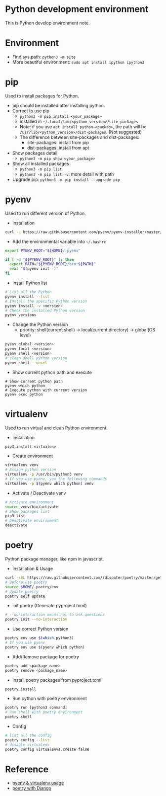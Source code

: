 # Python development environment

This is Python develop environment note.

# Environment

* Find sys.path: `python3 -m site`
* More beautiful environment: `sudo apt install ipython ipython3`

# pip

Used to install packages for Python.

* pip should be installed after installing python.
* Correct to use pip
  - `python3 -m pip install <your_package>`
  - installed in `~/.local/lib/<python_version>/site-packages`
  - Note: if you use `apt install python-<packag>`, the path will be `/usr/lib/<python_version>/dist-packages`. (Not suggested)
  - The difference between site-packages and dist-packages:
    * site-packages: install from pip
    * dist-packages: install from apt
* Show packages detail
  - `python3 -m pip show <your_package>`
* Show all installed packages
  - `python3 -m pip list`
  - `python3 -m pip list -v`: more detail with path
* Upgrade pip: `python3 -m pip install --upgrade pip`

# pyenv

Used to run different version of Python.

* Installation

```bash
curl -L https://raw.githubusercontent.com/pyenv/pyenv-installer/master/bin/pyenv-installer | bash
```

* Add the environmental variable into `~/.bashrc`

```bash
export PYENV_ROOT="${HOME}/.pyenv"

if [ -d "${PYENV_ROOT}" ]; then
  export PATH="${PYENV_ROOT}/bin:${PATH}"
  eval "$(pyenv init -)"
fi
```

* Install Python list

```bash
# List all the Python
pyenv install --list
# Install the specific Python version 
pyenv install -v <version>
# Check the installed Python version
pyenv versions
```

* Change the Python version
  - priority: shell(current shell) -> local(current directory) -> global(OS level)

```bash
pyenv global <version>
pyenv local <version>
pyenv shell <version>
# clean shell python version
pyenv shell --unset
```

* Show current python path and execute

```
# Show current python path
pyenv which python
# Execute python with current version
pyenv exec python
```

# virtualenv

Used to run virtual and clean Python environment.

* Installation

```bash
pip3 install virtualenv
```

* Create environment

```bash
virtualenv venv
# Assign python version
virtualenv -p /usr/bin/python3 venv
# If you use pyenv, you the following commands
virtualenv -p $(pyenv which python) venv
```

* Activate / Deactivate venv

```bash
# Activate environment
source venv/bin/activate
# Show packages list
pip3 list
# Deactivate environment
deactivate
```

# poetry

Python package manager, like npm in javascript.

* Installation & Usage

```bash
curl -sSL https://raw.githubusercontent.com/sdispater/poetry/master/get-poetry.py | python3
# Before use poetry
source $HOME/.poetry/env
# Update poetry
poetry self update
```

* init poetry (Generate pyproject.toml)

```bash
# --no-interaction means not to ask questions
poetry init --no-interaction
```

* Use correct Python version

```bash
poetry env use $(which python3)
# If you use pyenv
poetry env use $(pyenv which python)
```

* Add/Remove package for poetry

```bash
poetry add <package_name>
poetry remove <package_name>
```

* Install poetry packages from pyproject.toml

```bash
poetry install
```

* Run python with poetry environment

```bash
poetry run [python3 command]
# Run shell with poetry environment
poetry shell
```

* Config

```bash
# list all the config
poetry config --list
# disable virtualenv
poetry config virtualenvs.create false
```

# Reference
* [pyenv & virtualenv usage](https://www.maxlist.xyz/2020/04/01/python-pyenv-virtualenv/)
* [poetry with Django](https://ithelp.ithome.com.tw/articles/10233355)
